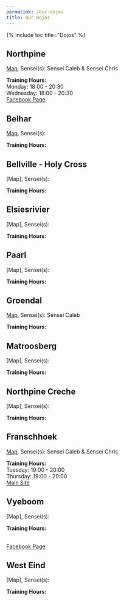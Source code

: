 ```yaml
---
permalink: /our-dojos
title: Our Dojos
---
```


{% include toc title="Dojos" %}

## Northpine
[Map](https://www.google.com/maps/place/Northpine+Community+Hall/@-33.879583,18.7218741,12z/data=!4m5!3m4!1s0x1dcc516074aaea37:0x4bd396d8e9e8b608!8m2!3d-33.8710569!4d18.7110901),
Sensei(s): Sensei Caleb & Sensei Chris

**Training Hours:**
<br>Monday: 18:00 - 20:30
<br>Wednesday: 18:00 - 20:30
<br>[Facebook Page](https://www.facebook.com/Samurai-Karate-Northpine-202313093262851)

## Belhar
[Map](https://goo.gl/maps/qQj6SPFkpsy),
Sensei(s): 

**Training Hours:**


## Bellville - Holy Cross
[Map],
Sensei(s): 

**Training Hours:**


## Elsiesrivier
[Map],
Sensei(s): 

**Training Hours:**


## Paarl
[Map],
Sensei(s): 

**Training Hours:**


## Groendal
[Map](https://goo.gl/maps/rQnpYpvKKdS2),
Sensei(s): Sensei Caleb

**Training Hours:**


## Matroosberg
[Map],
Sensei(s): 

**Training Hours:**


## Northpine Creche
[Map],
Sensei(s): 

**Training Hours:**


## Franschhoek
[Map](https://www.google.com/maps/place/15+Fabriek+St,+Franschhoek,+7690/@-33.9076628,19.1147608,19z/data=!3m1!4b1!4m5!3m4!1s0x1dcdbc8cbe4fe72f:0xbb95fa46965400be!8m2!3d-33.9076639!4d19.115308),
Sensei(s): Sensei Caleb & Sensei Chris

**Training Hours:**
<br>Tuesday: 19:00 - 20:00
<br>Thursday: 19:00 - 20:00
<br>[Main Site](//fsh.baska.co.za)

## Vyeboom
[Map],
Sensei(s): 

**Training Hours:**

<br>[Facebook Page](https://www.facebook.com/Samurai-Karate-Vyeboom-739151739448725)

## West Eind
[Map],
Sensei(s): 

**Training Hours:**

